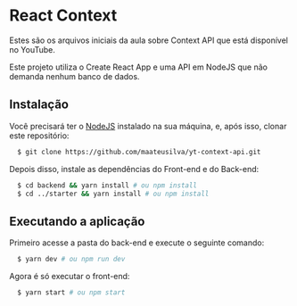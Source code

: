 # React Context

Estes são os arquivos iniciais da aula sobre Context API que está disponível no YouTube.

Este projeto utiliza o Create React App e uma API em NodeJS que não demanda nenhum banco de dados.

## Instalação

Você precisará ter o [NodeJS](https://nodejs.org) instalado na sua máquina, e, após isso, clonar este repositório:
```sh
  $ git clone https://github.com/maateusilva/yt-context-api.git
```

Depois disso, instale as dependências do Front-end e do Back-end:
```sh
  $ cd backend && yarn install # ou npm install
  $ cd ../starter && yarn install # ou npm install
```

## Executando a aplicação

Primeiro acesse a pasta do back-end e execute o seguinte comando:
```sh
  $ yarn dev # ou npm run dev
```

Agora é só executar o front-end:
```sh
  $ yarn start # ou npm start
```